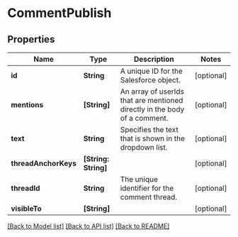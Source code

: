 # CommentPublish

## Properties
Name | Type | Description | Notes
------------ | ------------- | ------------- | -------------
**id** | **String** | A unique ID for the Salesforce object. | [optional] 
**mentions** | **[String]** | An array of userIds that are mentioned directly in the body of a comment. | [optional] 
**text** | **String** | Specifies the text that is shown in the dropdown list.  | [optional] 
**threadAnchorKeys** | **[String: String]** |  | [optional] 
**threadId** | **String** | The unique identifier for the comment thread. | [optional] 
**visibleTo** | **[String]** |  | [optional] 

[[Back to Model list]](../README.md#documentation-for-models) [[Back to API list]](../README.md#documentation-for-api-endpoints) [[Back to README]](../README.md)


